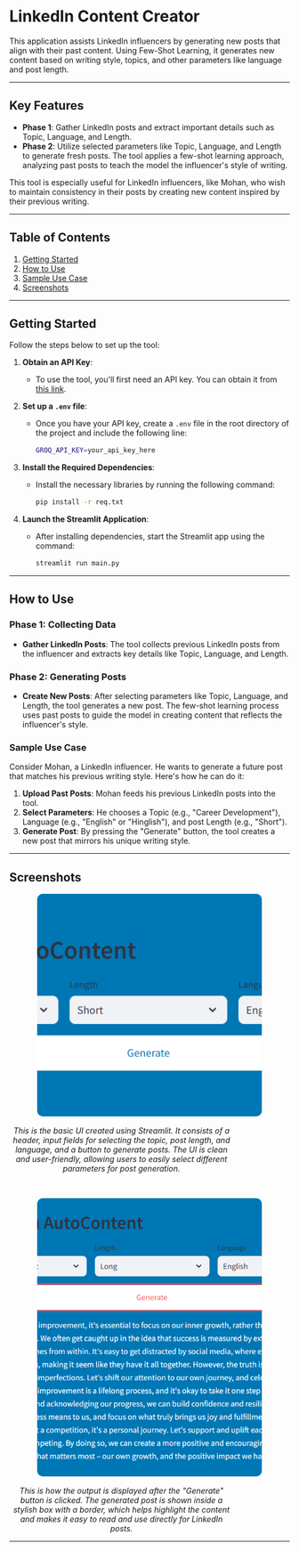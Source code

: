 # LinkedIn Content Creator

This application assists LinkedIn influencers by generating new posts that align with their past content. Using Few-Shot Learning, it generates new content based on writing style, topics, and other parameters like language and post length.

---

## Key Features

- **Phase 1**: Gather LinkedIn posts and extract important details such as Topic, Language, and Length.
- **Phase 2**: Utilize selected parameters like Topic, Language, and Length to generate fresh posts. The tool applies a few-shot learning approach, analyzing past posts to teach the model the influencer's style of writing.

This tool is especially useful for LinkedIn influencers, like Mohan, who wish to maintain consistency in their posts by creating new content inspired by their previous writing.

---

## Table of Contents

1. [Getting Started](#getting-started)
2. [How to Use](#how-to-use)
3. [Sample Use Case](#sample-use-case)
4. [Screenshots](#Screenshots)

---

## Getting Started

Follow the steps below to set up the tool:

1. **Obtain an API Key**:
   - To use the tool, you'll first need an API key. You can obtain it from [this link](https://console.groq.com/keys).
   
2. **Set up a `.env` file**:
   - Once you have your API key, create a `.env` file in the root directory of the project and include the following line:
     ```bash
     GROQ_API_KEY=your_api_key_here
     ```

3. **Install the Required Dependencies**:
   - Install the necessary libraries by running the following command:
     ```bash
     pip install -r req.txt
     ```

4. **Launch the Streamlit Application**:
   - After installing dependencies, start the Streamlit app using the command:
     ```bash
     streamlit run main.py
     ```

---

## How to Use

### Phase 1: Collecting Data

- **Gather LinkedIn Posts**: The tool collects previous LinkedIn posts from the influencer and extracts key details like Topic, Language, and Length.

### Phase 2: Generating Posts

- **Create New Posts**: After selecting parameters like Topic, Language, and Length, the tool generates a new post. The few-shot learning process uses past posts to guide the model in creating content that reflects the influencer's style.

### Sample Use Case

Consider Mohan, a LinkedIn influencer. He wants to generate a future post that matches his previous writing style. Here's how he can do it:

1. **Upload Past Posts**: Mohan feeds his previous LinkedIn posts into the tool.
2. **Select Parameters**: He chooses a Topic (e.g., "Career Development"), Language (e.g., "English" or "Hinglish"), and post Length (e.g., "Short").
3. **Generate Post**: By pressing the "Generate" button, the tool creates a new post that mirrors his unique writing style.

---

## Screenshots

<p align="center">
  <img src="https://raw.githubusercontent.com/Srinivas-jatothu/LinkedIn_Auto_Content/main/screenshots/pic1.png" alt="Tool Screenshot 1" style="width: 80%; height: 400px; object-fit: cover; border-radius: 10px;">
</p>
<p align="center" style="font-style: italic; margin-top: 10px; max-width: 80%; text-align: center; font-size: 14px;">
  This is the basic UI created using Streamlit. It consists of a header, input fields for selecting the topic, post length, and language, and a button to generate posts. The UI is clean and user-friendly, allowing users to easily select different parameters for post generation.
</p>

<br>

<p align="center">
  <img src="https://raw.githubusercontent.com/Srinivas-jatothu/LinkedIn_Auto_Content/main/screenshots/Pic2.png" alt="Tool Screenshot 2" style="width: 80%; height: 500px; object-fit: cover; border-radius: 10px;">
</p>
<p align="center" style="font-style: italic; margin-top: 10px; max-width: 80%; text-align: center; font-size: 14px;">
  This is how the output is displayed after the "Generate" button is clicked. The generated post is shown inside a stylish box with a border, which helps highlight the content and makes it easy to read and use directly for LinkedIn posts.
</p>




---


